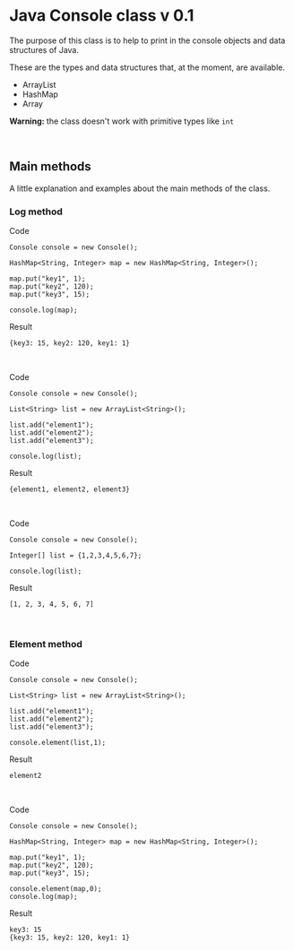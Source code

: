 # Java Console class v 0.1 
The purpose of this class is to help to print in the console objects and data structures of Java.

These are the types and data structures that, at the moment, are available.

* ArrayList
* HashMap
* Array

**Warning:** the class doesn't work with primitive types like `int`


<br />

## Main methods
A little explanation and examples about the main methods of the class.

### Log method

Code
```
Console console = new Console();

HashMap<String, Integer> map = new HashMap<String, Integer>();

map.put("key1", 1);
map.put("key2", 120);
map.put("key3", 15);

console.log(map);
```

Result
```
{key3: 15, key2: 120, key1: 1}
```

<br />

Code
```
Console console = new Console();

List<String> list = new ArrayList<String>();

list.add("element1");
list.add("element2");
list.add("element3");

console.log(list);
```

Result
```
{element1, element2, element3}
```

<br />

Code
```
Console console = new Console();

Integer[] list = {1,2,3,4,5,6,7};

console.log(list);
```

Result
```
[1, 2, 3, 4, 5, 6, 7]
```

<br />

### Element method

Code
```
Console console = new Console();

List<String> list = new ArrayList<String>();

list.add("element1");
list.add("element2");
list.add("element3");

console.element(list,1);
```

Result
```
element2
```

<br />

Code
```
Console console = new Console();

HashMap<String, Integer> map = new HashMap<String, Integer>();

map.put("key1", 1);
map.put("key2", 120);
map.put("key3", 15);

console.element(map,0);
console.log(map);
```

Result
```
key3: 15
{key3: 15, key2: 120, key1: 1}
```

<br />
